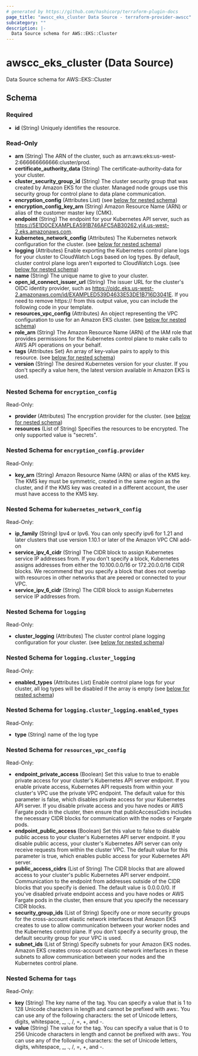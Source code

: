 ```yaml
---
# generated by https://github.com/hashicorp/terraform-plugin-docs
page_title: "awscc_eks_cluster Data Source - terraform-provider-awscc"
subcategory: ""
description: |-
  Data Source schema for AWS::EKS::Cluster
---
```


# awscc_eks_cluster (Data Source)

Data Source schema for AWS::EKS::Cluster



<!-- schema generated by tfplugindocs -->
## Schema

### Required

- **id** (String) Uniquely identifies the resource.

### Read-Only

- **arn** (String) The ARN of the cluster, such as arn:aws:eks:us-west-2:666666666666:cluster/prod.
- **certificate_authority_data** (String) The certificate-authority-data for your cluster.
- **cluster_security_group_id** (String) The cluster security group that was created by Amazon EKS for the cluster. Managed node groups use this security group for control plane to data plane communication.
- **encryption_config** (Attributes List) (see [below for nested schema](#nestedatt--encryption_config))
- **encryption_config_key_arn** (String) Amazon Resource Name (ARN) or alias of the customer master key (CMK).
- **endpoint** (String) The endpoint for your Kubernetes API server, such as https://5E1D0CEXAMPLEA591B746AFC5AB30262.yl4.us-west-2.eks.amazonaws.com.
- **kubernetes_network_config** (Attributes) The Kubernetes network configuration for the cluster. (see [below for nested schema](#nestedatt--kubernetes_network_config))
- **logging** (Attributes) Enable exporting the Kubernetes control plane logs for your cluster to CloudWatch Logs based on log types. By default, cluster control plane logs aren't exported to CloudWatch Logs. (see [below for nested schema](#nestedatt--logging))
- **name** (String) The unique name to give to your cluster.
- **open_id_connect_issuer_url** (String) The issuer URL for the cluster's OIDC identity provider, such as https://oidc.eks.us-west-2.amazonaws.com/id/EXAMPLED539D4633E53DE1B716D3041E. If you need to remove https:// from this output value, you can include the following code in your template.
- **resources_vpc_config** (Attributes) An object representing the VPC configuration to use for an Amazon EKS cluster. (see [below for nested schema](#nestedatt--resources_vpc_config))
- **role_arn** (String) The Amazon Resource Name (ARN) of the IAM role that provides permissions for the Kubernetes control plane to make calls to AWS API operations on your behalf.
- **tags** (Attributes Set) An array of key-value pairs to apply to this resource. (see [below for nested schema](#nestedatt--tags))
- **version** (String) The desired Kubernetes version for your cluster. If you don't specify a value here, the latest version available in Amazon EKS is used.

<a id="nestedatt--encryption_config"></a>
### Nested Schema for `encryption_config`

Read-Only:

- **provider** (Attributes) The encryption provider for the cluster. (see [below for nested schema](#nestedatt--encryption_config--provider))
- **resources** (List of String) Specifies the resources to be encrypted. The only supported value is "secrets".

<a id="nestedatt--encryption_config--provider"></a>
### Nested Schema for `encryption_config.provider`

Read-Only:

- **key_arn** (String) Amazon Resource Name (ARN) or alias of the KMS key. The KMS key must be symmetric, created in the same region as the cluster, and if the KMS key was created in a different account, the user must have access to the KMS key.



<a id="nestedatt--kubernetes_network_config"></a>
### Nested Schema for `kubernetes_network_config`

Read-Only:

- **ip_family** (String) Ipv4 or Ipv6. You can only specify ipv6 for 1.21 and later clusters that use version 1.10.1 or later of the Amazon VPC CNI add-on
- **service_ipv_4_cidr** (String) The CIDR block to assign Kubernetes service IP addresses from. If you don't specify a block, Kubernetes assigns addresses from either the 10.100.0.0/16 or 172.20.0.0/16 CIDR blocks. We recommend that you specify a block that does not overlap with resources in other networks that are peered or connected to your VPC.
- **service_ipv_6_cidr** (String) The CIDR block to assign Kubernetes service IP addresses from.


<a id="nestedatt--logging"></a>
### Nested Schema for `logging`

Read-Only:

- **cluster_logging** (Attributes) The cluster control plane logging configuration for your cluster. (see [below for nested schema](#nestedatt--logging--cluster_logging))

<a id="nestedatt--logging--cluster_logging"></a>
### Nested Schema for `logging.cluster_logging`

Read-Only:

- **enabled_types** (Attributes List) Enable control plane logs for your cluster, all log types will be disabled if the array is empty (see [below for nested schema](#nestedatt--logging--cluster_logging--enabled_types))

<a id="nestedatt--logging--cluster_logging--enabled_types"></a>
### Nested Schema for `logging.cluster_logging.enabled_types`

Read-Only:

- **type** (String) name of the log type




<a id="nestedatt--resources_vpc_config"></a>
### Nested Schema for `resources_vpc_config`

Read-Only:

- **endpoint_private_access** (Boolean) Set this value to true to enable private access for your cluster's Kubernetes API server endpoint. If you enable private access, Kubernetes API requests from within your cluster's VPC use the private VPC endpoint. The default value for this parameter is false, which disables private access for your Kubernetes API server. If you disable private access and you have nodes or AWS Fargate pods in the cluster, then ensure that publicAccessCidrs includes the necessary CIDR blocks for communication with the nodes or Fargate pods.
- **endpoint_public_access** (Boolean) Set this value to false to disable public access to your cluster's Kubernetes API server endpoint. If you disable public access, your cluster's Kubernetes API server can only receive requests from within the cluster VPC. The default value for this parameter is true, which enables public access for your Kubernetes API server.
- **public_access_cidrs** (List of String) The CIDR blocks that are allowed access to your cluster's public Kubernetes API server endpoint. Communication to the endpoint from addresses outside of the CIDR blocks that you specify is denied. The default value is 0.0.0.0/0. If you've disabled private endpoint access and you have nodes or AWS Fargate pods in the cluster, then ensure that you specify the necessary CIDR blocks.
- **security_group_ids** (List of String) Specify one or more security groups for the cross-account elastic network interfaces that Amazon EKS creates to use to allow communication between your worker nodes and the Kubernetes control plane. If you don't specify a security group, the default security group for your VPC is used.
- **subnet_ids** (List of String) Specify subnets for your Amazon EKS nodes. Amazon EKS creates cross-account elastic network interfaces in these subnets to allow communication between your nodes and the Kubernetes control plane.


<a id="nestedatt--tags"></a>
### Nested Schema for `tags`

Read-Only:

- **key** (String) The key name of the tag. You can specify a value that is 1 to 128 Unicode characters in length and cannot be prefixed with aws:. You can use any of the following characters: the set of Unicode letters, digits, whitespace, _, ., /, =, +, and -.
- **value** (String) The value for the tag. You can specify a value that is 0 to 256 Unicode characters in length and cannot be prefixed with aws:. You can use any of the following characters: the set of Unicode letters, digits, whitespace, _, ., /, =, +, and -.


